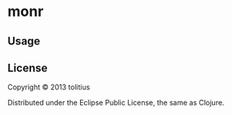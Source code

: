 # monr



## Usage



## License

Copyright © 2013 tolitius

Distributed under the Eclipse Public License, the same as Clojure.
